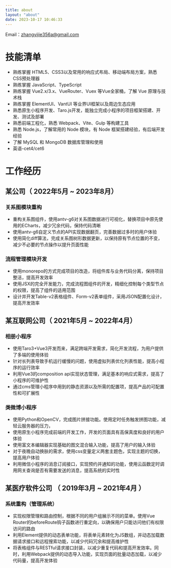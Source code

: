 ```yaml
---
title: about
layout: "about"
date: 2023-10-17 10:46:33
---
```


Email：zhangyijie356a@gmail.com

# 技能清单

* 熟练掌握 HTML5、CSS3以及常用的响应式布局、移动端布局方案，熟悉CSS预处理器
* 熟练掌握 JavaScript、TypeScript
* 熟练掌握 Vue2.x/3.x、VueRouter、Vuex 等Vue全家桶，了解 Vue 原理与技术栈
* 熟练掌握 ElementUI、VantUI 等业界UI框架以及周边生态应用
* 熟悉原生小程序开发、Taro.js开发，能独立完成小程序的项目框架搭建、开发、测试及部署
* 熟悉前端工程化，熟悉 Webpack、Vite、Gulp 等构建工具
* 熟悉 Node.js，了解常用的 Node 模块，有 Node 框架搭建经验，有后端开发经验
* 了解 MySQL 和 MongoDB 数据库管理和使用
* 英语-cet4/cet6

# 工作经历

## 某公司（ 2022年5月 ~ 2023年8月）

### 关系图模块重构
* 重构关系图组件，使用antv-g6对关系图数据进行可视化，替换项目中原先使用的ECharts，减少冗余代码，保持代码清晰
* 使用antv-g6自定义节点的API实现数据翻页，完善数据过多时的用户体验
* 使用简化diff算法，完成关系图树形数据更新，以保持原有节点位置的不变，减少不必要的节点操作以提升页面性能

### 流程管理模块开发
* 使用monorepo的方式完成项目的改造，将组件库与业务代码分离，保持项目整洁，提高开发效率
* 使用JSX的完全开发能力，完成流程图组件的开发，精细化控制每个类型节点的权限，提高了组件的适用范围
* 设计并开发Table-v2表格组件、Form-v2表单组件，采用JSON配置化设计，提高开发效率

## 某互联网公司（ 2021年5月 ~ 2022年4月）

### 相册小程序
* 使用Taro3+Vue3开发而来，满足跨端开发需求，简化开发流程，为用户提供了多端的使用体验
* 针对长列表导致手机运行缓慢的问题，使用虚拟列表优化列表性能，提高小程序的运行效率
* 利用Vue3的composition api实现状态管理，满足基本的响应式需求，提高了小程序的可维护性
* 通过cms管理小程序中用到的静态资源以及所需的配置项，提高产品的可配置性和可扩展性

### 类微博小程序

* 使用Python和OpenCV，完成图片拼接功能。使用定时任务触发拼图功能，减轻云服务器的压力，
* 使用原生小程序完成前端的开发工作，开发的页面具有高保真度和良好的用户体验
* 使用富文本编辑器实现基础的图文混合输入功能，提高了用户的输入体验
* 对于夜晚自动换肤的需求，使用css变量定义两套主题色，实现主题的切换，提高用户体验
* 利用微信小程序的消息订阅接口，实现预约并通知的功能，使用云函数定时调用网关查询是否有需要发送的消息，提高系统的实时性

## 某医疗软件公司 （ 2019年3月 ~ 2021年4月 ）

### 系统重构（管理系统）

* 实现权限管理和路由控制，根据不同的用户组展示不同的菜单。使用Vue Router的beforeRoute钩子函数进行重定向，以确保用户只能访问他们有权限访问的路由
* 利用Element提供的动态表单功能，将表单元素转化为JS数组，并动态加载数据请求接口和远程搜索功能，以减少代码冗余和提高维护性
* 将表格组件与RESTful请求接口封装，以减少重复代码和提高开发效率。同时，利用Webpack提供的动态导入功能，实现页面的批量动态加载，以减少代码量，提高开发体验